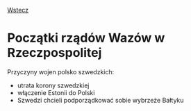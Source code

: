 [Wstecz](../historia.md)

# Początki rządów Wazów w Rzeczpospolitej

Przyczyny wojen polsko szwedzkich:

-   utrata korony szwedzkiej
-   włączenie Estonii do Polski
-   Szwedzi chcieli podporządkować sobie wybrzeże Bałtyku
